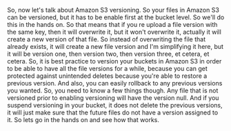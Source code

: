 
<v Narrator>So, now let's talk about Amazon S3 versioning.</v>
So your files in Amazon S3 can be versioned,
but it has to be enable first at the bucket level.
So we'll do this in the hands on.
So that means that if you re upload a file version
with the same key,
then it will overwrite it,
but it won't overwrite it,
actually it will create a new version of that file.
So instead of overwriting the file that already exists,
it will create a new file version
and I'm simplifying it here,
but it will be version one,
then version two,
then version three,
et cetera, et cetera.
So, it is best practice to version your buckets
in Amazon S3 in order to be able to
have all the file versions for a while,
because you can get protected against unintended deletes
because you're able to restore a previous version.
And also, you can easily rollback
to any previous versions you wanted.
So, you need to know a few things though.
Any file that is not versioned prior to enabling
versioning will have the version null.
And if you suspend versioning in your bucket,
it does not delete the previous versions,
it will just make sure that the future files
do not have a version assigned to it.
So lets go in the hands on and see how that works.